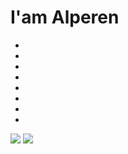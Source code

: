 # I'am Alperen
-
-
-
-
-
-
-
-
<img src= "https://github-readme-stats.vercel.app/api?username=AlperenCetin0&show_icons=true&theme=radical" >
<img src= "https://github-readme-stats.vercel.app/api/top-langs/?username=AlperenCetin0&layout=compact" >
